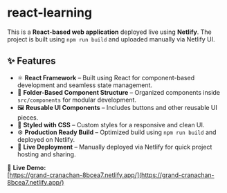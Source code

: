 # react-learning
This is a **React-based web application** deployed live using **Netlify**. The project is built using `npm run build` and uploaded manually via Netlify UI.

## ✨ Features

- ⚛️ **React Framework** – Built using React for component-based development and seamless state management.
- 📁 **Folder-Based Component Structure** – Organized components inside `src/components` for modular development.
- 🖼️ **Reusable UI Components** – Includes buttons and other reusable UI pieces.
- 🎨 **Styled with CSS** – Custom styles for a responsive and clean UI.
- ⚙️ **Production Ready Build** – Optimized build using `npm run build` and deployed on Netlify.
- 🚀 **Live Deployment** – Manually deployed via Netlify for quick project hosting and sharing.


🔗 **Live Demo:**  
[https://grand-cranachan-8bcea7.netlify.app/](https://grand-cranachan-8bcea7.netlify.app/)
